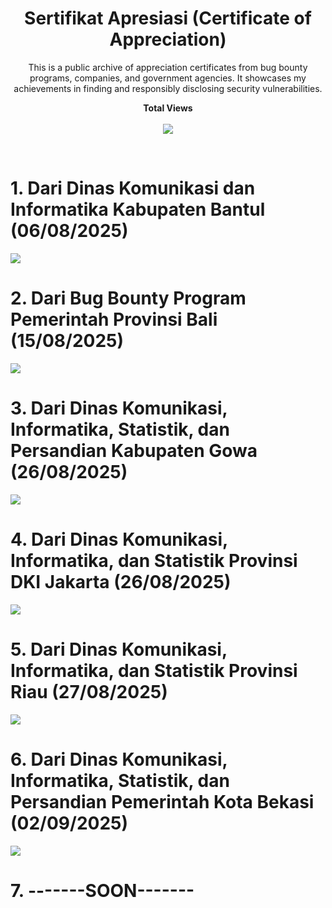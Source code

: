 <h1 align="center">Sertifikat Apresiasi (Certificate of Appreciation)</h1>
<p align="center">This is a public archive of appreciation certificates from bug bounty programs, companies, and government agencies. It showcases my achievements in finding and responsibly disclosing security vulnerabilities.</p>

<p align="center"> 
  <b> Total Views </b><br><br>
  <img src="https://api.visitorbadge.io/api/visitors?path=https%3A%2F%2Fgithub.com%2FWannnIl%2FSertifikat-Certificate&labelColor=%23555555&label=Views&countColor=%23055EC2" />
</p><br>

# 1. Dari Dinas Komunikasi dan Informatika Kabupaten Bantul (06/08/2025)
<img src="https://github.com/WannnIl/Sertifikat-Certificate/blob/main/Sertifikat%20Bug%20Hunter%20a.n.%20Ilham%20Kurniawan%20-%202025-08-07%2007_32_56.jpg?raw=true">

# 2. Dari Bug Bounty Program Pemerintah Provinsi Bali (15/08/2025)
<img src="https://github.com/WannnIl/Sertifikat-Certificate/raw/main/Sertifikat%20Apresiasi%20BBP%20Bali.jpg">

# 3. Dari Dinas Komunikasi, Informatika, Statistik, dan Persandian Kabupaten Gowa (26/08/2025)
<img src="https://github.com/WannnIl/Sertifikat-Certificate/blob/main/Ilham%20Kurniawan.jpg?raw=true">

# 4. Dari Dinas Komunikasi, Informatika, dan Statistik Provinsi DKI Jakarta (26/08/2025)
<img src="https://github.com/WannnIl/Sertifikat-Certificate/blob/main/240%20Ilham%20Kurniawan_signed.jpg?raw=true">

# 5. Dari Dinas Komunikasi, Informatika, dan Statistik Provinsi Riau (27/08/2025)
<img src="https://github.com/WannnIl/Sertifikat-Certificate/blob/main/051_Ilham%20Kurniawan%20_sign.jpg?raw=true">

# 6. Dari Dinas Komunikasi, Informatika, Statistik, dan Persandian Pemerintah Kota Bekasi (02/09/2025)
<img src="https://github.com/WannnIl/Sertifikat-Certificate/blob/main/Sertifikat%20Apresiasi%20%5B4346%5D%20Ilham_sign.jpg?raw=true">

# 7. -------SOON-------



